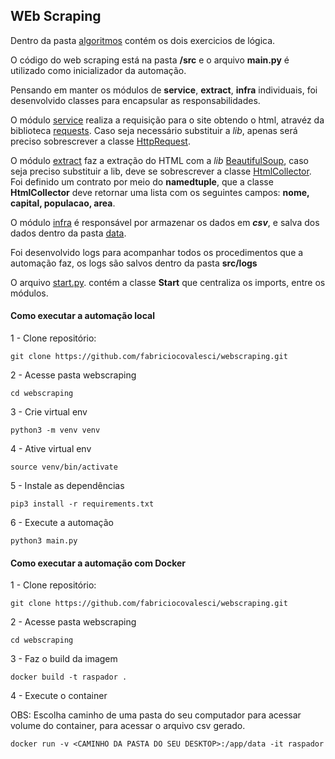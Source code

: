 ## WEb Scraping


Dentro da pasta [algoritmos](https://github.com/fabriciocovalesci/webscraping/tree/main/algoritmos "algoritmos") contém os dois exercicios de lógica.

O código do web scraping está na pasta **/src** e o arquivo **main.py** é utilizado como inicializador da automação.

Pensando em manter os módulos de **service**, **extract**, **infra** individuais, foi desenvolvido classes para encapsular as responsabilidades.

O módulo [service](https://github.com/fabriciocovalesci/webscraping/tree/main/src/service "service") realiza a requisição para o site obtendo o html, atravéz da biblioteca [requests](https://pypi.org/project/requests/ "requests"). Caso seja necessário substituir a *lib*,  apenas será preciso sobrescrever a classe [HttpRequest](https://github.com/fabriciocovalesci/webscraping/tree/main/algoritmos "HttpRequest").

O módulo [extract](https://github.com/fabriciocovalesci/webscraping/tree/main/src/extract "extract") faz a extração do HTML com a *lib* [BeautifulSoup](https://pypi.org/project/beautifulsoup4/ "BeautifulSoup"), caso seja preciso substituir a lib, deve se  sobrescrever a classe [HtmlCollector](https://github.com/fabriciocovalesci/webscraping/blob/main/src/extract/collector.py "HtmlCollector"). 
Foi definido um contrato por meio do **namedtuple**, que a classe **HtmlCollector** deve retornar uma lista com os seguintes campos: **nome, capital, populacao, area**.

O módulo [infra](https://github.com/fabriciocovalesci/webscraping/tree/main/src/infra "infra") é responsável por armazenar os dados em ***csv***, e salva dos dados dentro da pasta [data](https://github.com/fabriciocovalesci/webscraping/tree/main/data "data").

Foi desenvolvido logs para acompanhar todos os procedimentos que a automação faz, os logs são salvos dentro da pasta **src/logs**

O arquivo [start.py](https://github.com/fabriciocovalesci/webscraping/blob/main/src/start.py "start.py"). contém a classe **Start** que centraliza os imports, entre os módulos.

#### Como executar a automação local

1 - Clone repositório:

    git clone https://github.com/fabriciocovalesci/webscraping.git

2 - Acesse pasta webscraping

    cd webscraping

3 - Crie virtual env

    python3 -m venv venv

4 - Ative virtual env

    source venv/bin/activate

5 - Instale as dependências

    pip3 install -r requirements.txt
    
6 - Execute a automação

    python3 main.py

#### Como executar a automação com Docker

1 - Clone repositório:

    git clone https://github.com/fabriciocovalesci/webscraping.git

2 - Acesse pasta webscraping

    cd webscraping
 
3 - Faz o build da imagem

    docker build -t raspador .

4 - Execute o container 

OBS: Escolha caminho de uma pasta do seu computador para acessar volume do container, para acessar o arquivo csv gerado.

    docker run -v <CAMINHO DA PASTA DO SEU DESKTOP>:/app/data -it raspador
